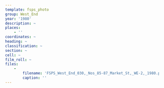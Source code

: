 ```yaml
---
template: fsps_photo
group: West_End
year: '1980'
description: ~
places:
    - ''
coordinates: ~
heading: ~
classification: ~
section: ~
cell: ~
film_roll: ~
files:
    -
        filename: 'FSPS_West_End_030,_Nos_85-87_Market_St,_WE-2,_1980.png'
        caption: ''
---
```

